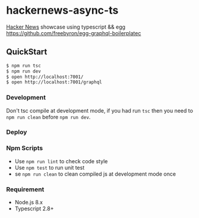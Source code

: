 # hackernews-async-ts

[Hacker News](https://news.ycombinator.com/) showcase using typescript && egg
https://github.com/freebyron/egg-graphql-boilerplatec


## QuickStart
```bash
$ npm run tsc
$ npm run dev
$ open http://localhost:7001/
$ open http://localhost:7001/graphql
```

### Development
Don't tsc compile at development mode, if you had run `tsc` then you need to `npm run clean` before `npm run dev`.

### Deploy


### Npm Scripts
- Use `npm run lint` to check code style
- Use `npm test` to run unit test
- se `npm run clean` to clean compiled js at development mode once

### Requirement

- Node.js 8.x
- Typescript 2.8+
